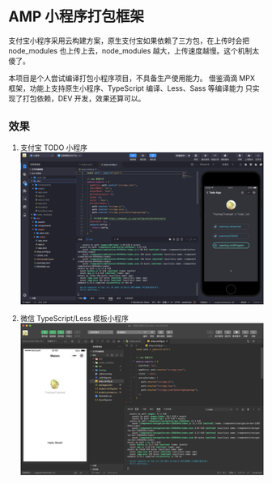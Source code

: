 # AMP 小程序打包框架

支付宝小程序采用云构建方案，原生支付宝如果依赖了三方包，在上传时会把 node_modules 也上传上去，node_modules 越大，上传速度越慢。这个机制太傻了。

本项目是个人尝试编译打包小程序项目，不具备生产使用能力。
借鉴滴滴 MPX 框架，功能上支持原生小程序、TypeScript 编译、Less、Sass 等编译能力
只实现了打包依赖，DEV 开发，效果还算可以。

## 效果

1. 支付宝 TODO 小程序
![支付宝todo小程序](./ali-todo.png)

2. 微信 TypeScript/Less 模板小程序
![微信小程序](./wx-ts-template.png)

